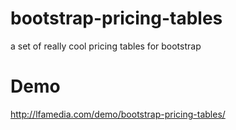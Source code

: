 bootstrap-pricing-tables
========================

a set of really cool pricing tables for bootstrap

Demo
===========

http://lfamedia.com/demo/bootstrap-pricing-tables/

